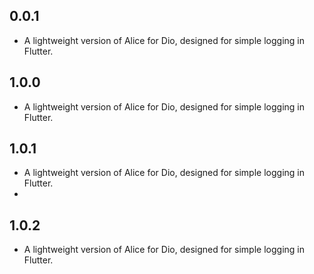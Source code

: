 ## 0.0.1
* A lightweight version of Alice for Dio, designed for simple logging in Flutter.

## 1.0.0
* A lightweight version of Alice for Dio, designed for simple logging in Flutter.

## 1.0.1
* A lightweight version of Alice for Dio, designed for simple logging in Flutter.
* 
## 1.0.2
* A lightweight version of Alice for Dio, designed for simple logging in Flutter.